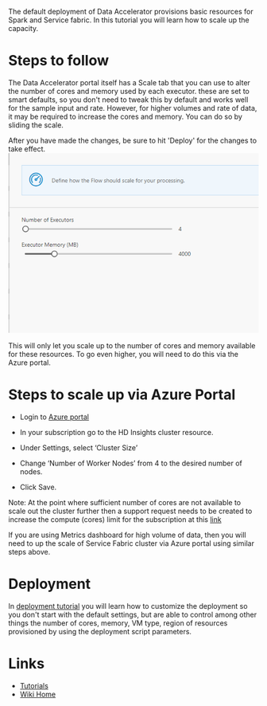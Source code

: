 The default deployment of Data Accelerator provisions basic resources for Spark and Service fabric. In this tutorial you will learn how to scale up the capacity.

# Steps to follow
The Data Accelerator portal itself has a Scale tab that you can use to alter the number of cores and memory used by each executor. these are set to smart defaults, so you don't need to tweak this by default and works well for the sample input and rate. However, for higher volumes and rate of data, it may be required to increase the cores and memory. You can do so by sliding the scale.

After you have made the changes, be sure to hit 'Deploy' for the changes to take effect. <br/>
![Scale](./tutorials/images/scale.PNG)

This will only let you scale up to the number of cores and memory available for these resources. To go even higher, you will need to do this via the Azure portal. 

# Steps to scale up via Azure Portal

- Login to [Azure portal](https://portal.azure.com)

- In your subscription go to the HD Insights cluster resource.
- Under Settings, select ‘Cluster Size’
- Change ‘Number of Worker Nodes’ from 4 to the desired number of nodes.
- Click Save.

Note: At the point where sufficient number of cores are not available to scale out the cluster further then a support request needs to be created to increase the compute (cores) limit for the subscription at this [link](https://ms.portal.azure.com/#blade/Microsoft_Azure_Support/HelpAndSupportBlade/overview)

If you are using Metrics dashboard for high volume of data, then you will need to up the scale of Service Fabric cluster via Azure portal using similar steps above.

# Deployment
In [deployment tutorial](Arm-Parameters) you will learn how to customize the deployment so you don't start with the default settings, but are able to control among other things the number of cores, memory, VM type, region of resources provisioned by using the deployment script parameters. 

# Links
* [Tutorials](Tutorials)
* [Wiki Home](Home) 